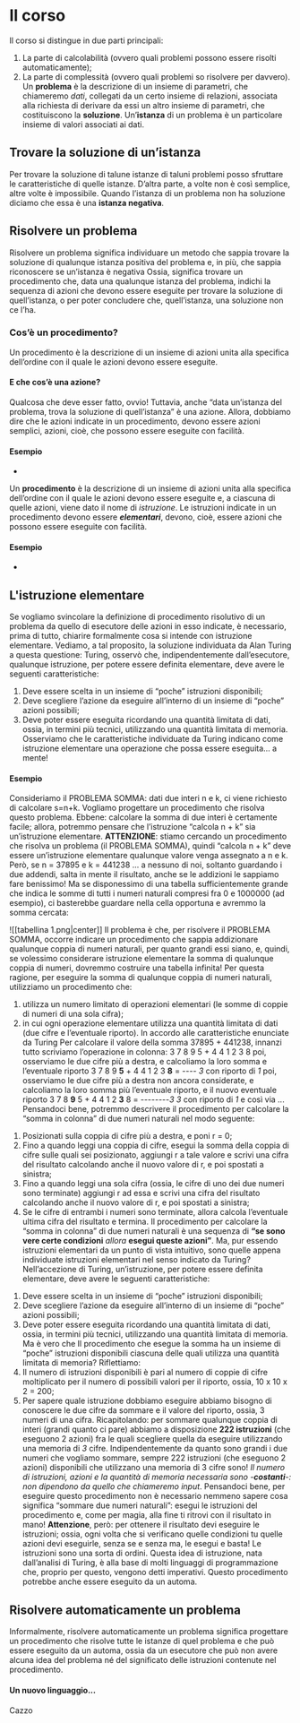 
# Il corso
Il corso si distingue in due parti principali:
1. La parte di calcolabilità (ovvero quali problemi possono essere risolti automaticamente);
2. La parte di complessità (ovvero quali problemi so risolvere per davvero).
Un **problema** è la descrizione di un insieme di parametri, che chiameremo *dati*, collegati da un certo insieme di relazioni, associata alla richiesta di derivare da essi un altro insieme di parametri, che costituiscono la **soluzione**. Un’**istanza** di un problema è un particolare insieme di valori associati ai dati.

## Trovare la soluzione di un’istanza
Per trovare la soluzione di talune istanze di taluni problemi posso sfruttare le caratteristiche di quelle istanze. D’altra parte, a volte non è così semplice, altre volte è impossibile.
Quando l’istanza di un problema non ha soluzione diciamo che essa è una **istanza negativa**.
## Risolvere un problema 
Risolvere un problema significa individuare un metodo che sappia trovare la soluzione di qualunque istanza positiva del problema e, in più, che sappia riconoscere se un’istanza è negativa Ossia, significa trovare un procedimento che, data una qualunque istanza del problema, indichi la sequenza di azioni che devono essere eseguite per trovare la soluzione di quell’istanza, o per poter concludere che, quell’istanza, una soluzione non ce l’ha.
### Cos’è un procedimento? 
Un procedimento è la descrizione di un insieme di azioni unita alla specifica dell’ordine con il quale le azioni devono essere eseguite.
#### E che cos’è una azione? 
Qualcosa che deve esser fatto, ovvio! Tuttavia, anche “data un’istanza del problema, trova la soluzione di quell’istanza” è una azione. Allora, dobbiamo dire che le azioni indicate in un procedimento, devono essere azioni semplici, azioni, cioè, che possono essere eseguite con facilità.
#### Esempio
-

Un **procedimento** è la descrizione di un insieme di azioni unita alla specifica dell’ordine con il quale le azioni devono essere eseguite e, a ciascuna di quelle azioni, viene dato il nome di *istruzione*. Le istruzioni indicate in un procedimento devono essere ***elementari***, devono, cioè, essere azioni che possono essere eseguite con facilità.
#### Esempio
-
## L'istruzione elementare
Se vogliamo svincolare la definizione di procedimento risolutivo di un problema da quello di esecutore delle azioni in esso indicate, è necessario, prima di tutto, chiarire formalmente cosa si intende con istruzione elementare. Vediamo, a tal proposito, la soluzione individuata da Alan Turing a questa questione:
Turing, osservò che, indipendentemente dall’esecutore, qualunque istruzione, per potere essere definita elementare, deve avere le seguenti caratteristiche: 
1. Deve essere scelta in un insieme di “poche” istruzioni disponibili; 
2. Deve scegliere l’azione da eseguire all’interno di un insieme di “poche” azioni possibili; 
3. Deve poter essere eseguita ricordando una quantità limitata di dati, ossia, in termini più tecnici, utilizzando una quantità limitata di memoria. 
Osserviamo che le caratteristiche individuate da Turing indicano come istruzione elementare una operazione che possa essere eseguita... a mente!
#### Esempio
Consideriamo il PROBLEMA SOMMA: dati due interi n e k, ci viene richiesto di calcolare s=n+k. Vogliamo progettare un procedimento che risolva questo problema. Ebbene: calcolare la somma di due interi è certamente facile; allora, potremmo pensare che l’istruzione “calcola n + k” sia un’istruzione elementare.
**ATTENZIONE**: stiamo cercando un procedimento che risolva un problema (il PROBLEMA SOMMA), quindi “calcola n + k” deve essere un’istruzione elementare qualunque valore venga assegnato a n e k. Però, se n = 37895 e k = 441238 ... a nessuno di noi, soltanto guardando i due addendi, salta in mente il risultato, anche se le addizioni le sappiamo fare benissimo!
Ma se disponessimo di una tabella sufficientemente grande che indica le somme di tutti i numeri naturali compresi fra 0 e 1000000 (ad esempio), ci basterebbe guardare nella cella opportuna e avremmo la somma cercata:

![[tabellina 1.png|center]]
Il problema è che, per risolvere il PROBLEMA SOMMA, occorre indicare un procedimento che sappia addizionare qualunque coppia di numeri naturali, per quanto grandi essi siano, e, quindi, se volessimo considerare istruzione elementare la somma di qualunque coppia di numeri, dovremmo costruire una tabella infinita!
Per questa ragione, per eseguire la somma di qualunque coppia di numeri naturali, utilizziamo un procedimento che:
1. utilizza un numero limitato di operazioni elementari (le somme di coppie di numeri di una sola cifra); 
2. in cui ogni operazione elementare utilizza una quantità limitata di dati (due cifre e l’eventuale riporto).
In accordo alle caratteristiche enunciate da Turing
Per calcolare il valore della somma 37895 + 441238, innanzi tutto scriviamo l’operazione in colonna: 3 7 8 9 5 + 4 4 1 2 3 8 
poi, osserviamo le due cifre più a destra, e calcoliamo la loro somma e l’eventuale riporto 3 7 8 9 **5** + 4 4 1 2 3 **8** = ---- *3* con riporto di *1* 
poi, osserviamo le due cifre più a destra non ancora considerate, e calcoliamo la loro somma più l’eventuale riporto, e il nuovo eventuale riporto 3 7 8 **9** 5 + 4 4 1 2 **3** 8 = --------*3 3* con riporto di *1*
e così via ...
Pensandoci bene, potremmo descrivere il procedimento per calcolare la “somma in colonna” di due numeri naturali nel modo seguente: 
1) Posizionati sulla coppia di cifre più a destra, e poni r = 0; 
2) Fino a quando leggi una coppia di cifre, esegui la somma della coppia di cifre sulle quali sei posizionato, aggiungi r a tale valore e scrivi una cifra del risultato calcolando anche il nuovo valore di r, e poi spostati a sinistra;
3) Fino a quando leggi una sola cifra (ossia, le cifre di uno dei due numeri sono terminate) aggiungi r ad essa e scrivi una cifra del risultato calcolando anche il nuovo valore di r, e poi spostati a sinistra;
4) Se le cifre di entrambi i numeri sono terminate, allora calcola l’eventuale ultima cifra del risultato e termina.
Il procedimento per calcolare la “somma in colonna” di due numeri naturali è una sequenza di **“se sono vere certe condizioni** *allora* **esegui queste azioni”**. Ma, pur essendo istruzioni elementari da un punto di vista intuitivo, sono quelle appena individuate istruzioni elementari nel senso indicato da Turing?
Nell’accezione di Turing, un’istruzione, per potere essere definita elementare, deve avere le seguenti caratteristiche: 
1. Deve essere scelta in un insieme di “poche” istruzioni disponibili;
2. Deve scegliere l’azione da eseguire all’interno di un insieme di “poche” azioni possibili;
3. Deve poter essere eseguita ricordando una quantità limitata di dati, ossia, in termini più tecnici, utilizzando una quantità limitata di memoria.
Ma è vero che Il procedimento che esegue la somma ha un insieme di “poche” istruzioni disponibili ciascuna delle quali utilizza una quantità limitata di memoria?
Riflettiamo: 
1. Il numero di istruzioni disponibili è pari al numero di coppie di cifre moltiplicato per il numero di possibili valori per il riporto, ossia, 10 x 10 x 2 = 200; 
2. Per sapere quale istruzione dobbiamo eseguire abbiamo bisogno di conoscere le due cifre da sommare e il valore del riporto, ossia, 3 numeri di una cifra.
Ricapitolando: per sommare qualunque coppia di interi (grandi quanto ci pare) abbiamo a disposizione **222 istruzioni** (che eseguono 2 azioni) fra le quali scegliere quella da eseguire utilizzando una memoria di *3* cifre. Indipendentemente da quanto sono grandi i due numeri che vogliamo sommare, sempre 222 istruzioni (che eseguono 2 azioni) disponibili che utilizzano una memoria di 3 cifre sono!
*Il numero di istruzioni, azioni e la quantità di memoria necessaria sono -**costanti**-: non dipendono da quello che chiameremo input*.
Pensandoci bene, per eseguire questo procedimento non è necessario nemmeno sapere cosa significa “sommare due numeri naturali”: esegui le istruzioni del procedimento e, come per magia, alla fine ti ritrovi con il risultato in mano! 
**Attenzione**, però: per ottenere il risultato devi eseguire le istruzioni; ossia, ogni volta che si verificano quelle condizioni tu quelle azioni devi eseguirle, senza se e senza ma, le esegui e basta! Le istruzioni sono una sorta di ordini. Questa idea di istruzione, nata dall’analisi di Turing, è alla base di molti linguaggi di programmazione che, proprio per questo, vengono detti imperativi. Questo procedimento potrebbe anche essere eseguito da un automa.
## Risolvere automaticamente un problema
Informalmente, risolvere automaticamente un problema significa progettare un procedimento che risolve tutte le istanze di quel problema e che può essere eseguito da un automa, ossia da un esecutore che può non avere alcuna idea del problema né del significato delle istruzioni contenute nel procedimento.
#### Un nuovo linguaggio...
Cazzo